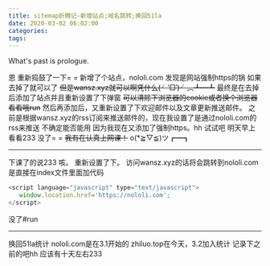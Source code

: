 ```yaml
---
title: sitemap折腾记-新增站点;域名跳转;换回51la
date: 2020-03-02 06:02:00
categories: 
tags:
---
```

What's past is prologue.

<!--more-->

恩
重新捣鼓了一下= =
新增了个站点，nololi.com
发现是网站强制https的锅
如果去掉了就可以了
~~但是wansz.xyz就可以啊凭什么(╯‵□′)╯︵┻━┻~~
最终是在去掉后添加了站点并且重新设置了下弹窗
~~可以清除下浏览器的cookie或者换个浏览器看看哦run~~
然后再添加后，又重新设置了下欢迎邮件以及文章更新推送邮件。
之前是根据wansz.xyz的rss订阅来推送邮件的，现在我设置了是通过nololi.com的rss来推送
不确定能否能用
因为我现在又添加了强制https。hh
试试吧
明天早上看看233
没了= =
~~我有在认真上网课！~~
o(*≧▽≦)ツ┏━┓


----------
下课了的说233
咳。
重新设置了下。
访问wansz.xyz的话将会跳转到nololi.com
是直接在index文件里面加代码
```javascript
<script language="javascript" type="text/javascript">
   window.location.href='https://nololi.com';
</script>
```
没了#run


----------
换回51la统计
nololi.com是在3.1开始的
zhiluo.top在今天，3.2加入统计
记录下之前的吧hh
应该有十天左右233

